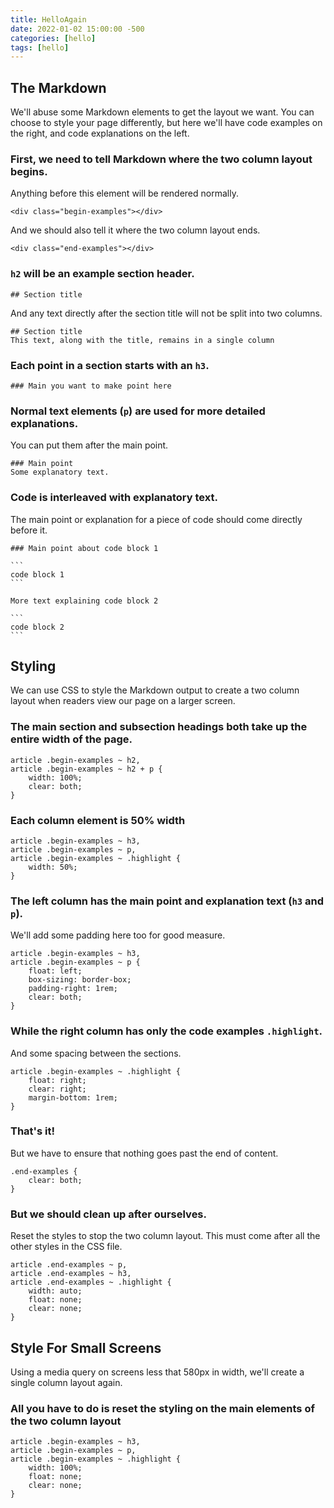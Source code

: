 ```yaml
---
title: HelloAgain
date: 2022-01-02 15:00:00 -500
categories: [hello]
tags: [hello]
---
```


<div class="begin-examples"></div>

## The Markdown
We'll abuse some Markdown elements to get the layout we want. You can choose to style your page differently, but here we'll have code examples on the right, and code explanations on the left.

### First, we need to tell Markdown where the two column layout begins.
Anything before this element will be rendered normally.

```
<div class="begin-examples"></div>
```

And we should also tell it where the two column layout ends.

```
<div class="end-examples"></div>
```

### `h2` will be an example section header.

```
## Section title
```

And any text directly after the section title will not be split into two columns.

```
## Section title
This text, along with the title, remains in a single column
```

### Each point in a section starts with an `h3`.

```
### Main you want to make point here
```

### Normal text elements (`p`) are used for more detailed explanations. 
You can put them after the main point.

``` 
### Main point
Some explanatory text.
```

### Code is interleaved with explanatory text.

The main point or explanation for a piece of code should come directly before it.

    ### Main point about code block 1

    ```
    code block 1
    ```

    More text explaining code block 2

    ```
    code block 2
    ```

## Styling
We can use CSS to style the Markdown output to create a two column layout when readers view our page on a larger screen.

### The main section and subsection headings both take up the entire width of the page.

```
article .begin-examples ~ h2,
article .begin-examples ~ h2 + p {
    width: 100%;
    clear: both;
}
```

### Each column element is 50% width

```
article .begin-examples ~ h3,
article .begin-examples ~ p,
article .begin-examples ~ .highlight {
    width: 50%;
}
```

### The left column has the main point and explanation text (`h3` and `p`).
We'll add some padding here too for good measure.

```
article .begin-examples ~ h3,
article .begin-examples ~ p {
    float: left;
    box-sizing: border-box;
    padding-right: 1rem;
    clear: both;
}
```

### While the right column has only the code examples `.highlight`.
And some spacing between the sections.

```
article .begin-examples ~ .highlight {
    float: right;
    clear: right;
    margin-bottom: 1rem;
}
```

### That's it!
But we have to ensure that nothing goes past the end of content.

```
.end-examples {
    clear: both;
}
```

### But we should clean up after ourselves.
Reset the styles to stop the two column layout. This must come after all the other styles in the CSS file.

```
article .end-examples ~ p,
article .end-examples ~ h3,
article .end-examples ~ .highlight {
    width: auto;
    float: none;
    clear: none;
}
```


## Style For Small Screens
Using a media query on screens less that 580px in width, we'll create a single column layout again. 

### All you have to do is reset the styling on the main elements of the two column layout

```
article .begin-examples ~ h3,
article .begin-examples ~ p,
article .begin-examples ~ .highlight {
    width: 100%;
    float: none;
    clear: none;
}
```

<div class="end-examples"></div>